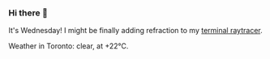 ### Hi there :wave:

It's Wednesday! I might be finally adding refraction to my [terminal raytracer](https://github.com/bewuethr/bash-raytracer).

Weather in Toronto: clear, at +22°C.
